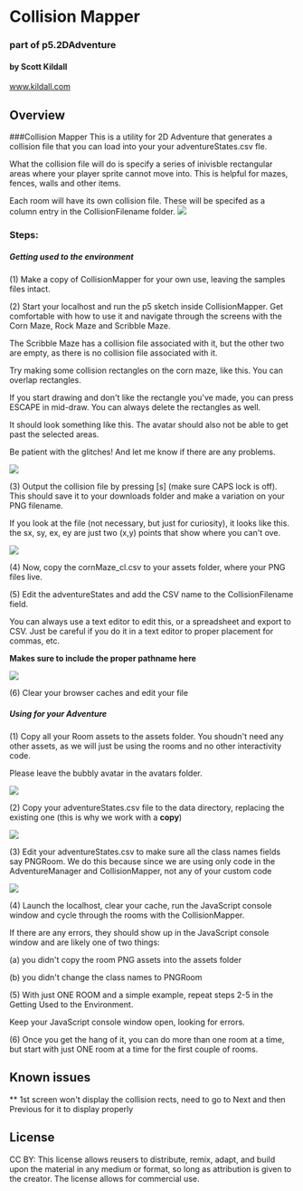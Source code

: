 # Collision Mapper
### part of p5.2DAdventure
#### by Scott Kildall
www.kildall.com


## Overview
###Collision Mapper
This is a utility for 2D  Adventure that generates a collision file that you can load into your your adventureStates.csv fle.

What the collision file will do is specify a series of inivisble rectangular areas where your player sprite cannot move into. This is helpful for mazes, fences, walls and other items.


Each room will have its own collision file. These will be specifed as a column entry in the CollisionFilename folder.
![](ReadMeImages/adventureStates.png) 

### Steps:

##### Getting used to the environment
(1) Make a copy of CollisionMapper for your own use, leaving the samples files intact.

(2) Start your localhost and run the p5 sketch inside CollisionMapper. Get comfortable with how to use it and navigate through the screens with the Corn Maze, Rock Maze and Scribble Maze. 

The Scribble Maze has a collision file associated with it, but the other two are empty, as there is no collision file associated with it.

Try making some collision rectangles on the corn maze, like this. You can overlap rectangles.

If you start drawing and don't like the rectangle you've made, you can press ESCAPE in mid-draw. You can always delete the rectangles as well.

It should look something like this. The avatar should also not be able to get past the selected areas.

Be patient with the glitches! And let me know if there are any problems.

![](ReadMeImages/cornMaze.png) 

(3) Output the collision file by pressing [s] (make sure CAPS lock is off). This should save it to your downloads folder and make a variation on your PNG filename.

If you look at the file (not necessary, but just for curiosity), it looks like this. the sx, sy, ex, ey are just two (x,y) points that show where you can't ove.

![](ReadMeImages/cornMazeCSV.png) 

(4) Now, copy the cornMaze_cl.csv to your assets folder, where your PNG files live.

(5) Edit the adventureStates and add the CSV name to  the CollisionFilename field.

You can always use a text editor to edit this, or a spreadsheet and export to CSV. Just be careful if you do it in a text editor to proper placement for commas, etc.

**Makes sure to include the proper pathname here**

![](ReadMeImages/addCornMaze.png) 

(6) Clear your browser caches and edit your file

##### Using for your Adventure

(1) Copy all your Room assets to the assets folder. You shoudn't need any other assets, as we will just be using the rooms and no other interactivity code.

Please leave the bubbly avatar in the avatars folder.

![](ReadMeImages/fileList.png) 

(2) Copy your adventureStates.csv file to the data directory, replacing the existing one (this is why we work with a **copy**)


![](ReadMeImages/copiedAdventureStates.png) 

(3) Edit your adventureStates.csv to make sure all the class names fields say PNGRoom. We do this because since we are using only code in the AdventureManager and CollisionMapper, not any of your custom code


![](ReadMeImages/classChange.png) 

(4) Launch the localhost, clear your cache, run the JavaScript console window and cycle through the rooms with the CollisionMapper.

If there are any errors, they should show up in the JavaScript console window and are likely one of two things:

(a) you didn't copy the room PNG assets into the assets folder

(b) you didn't change the class names to PNGRoom

(5) With just ONE ROOM and a simple example, repeat steps 2-5 in the Getting Used to the Environment.

Keep your JavaScript console window open, looking for errors.

(6) Once you get the hang of it, you can do more than one room at a time, but start with just ONE room at a time for the first couple of rooms.

## Known issues 
** 1st screen won't display the collision rects, need to go to Next and then Previous for it to display properly


## License
CC BY: This license allows reusers to distribute, remix, adapt, and build upon the material in any medium or format, so long as attribution is given to the creator. The license allows for commercial use.
